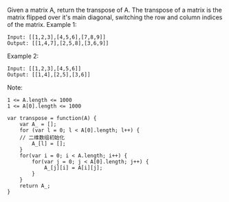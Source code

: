 Given a matrix A, return the transpose of A.
The transpose of a matrix is the matrix flipped over it's main diagonal, switching the row and column indices of the matrix.
Example 1:
```
Input: [[1,2,3],[4,5,6],[7,8,9]]
Output: [[1,4,7],[2,5,8],[3,6,9]]
```
Example 2:
```
Input: [[1,2,3],[4,5,6]]
Output: [[1,4],[2,5],[3,6]]
```
Note:
```
1 <= A.length <= 1000
1 <= A[0].length <= 1000
```
```
var transpose = function(A) {
    var A_ = [];
    for (var l = 0; l < A[0].length; l++) {
    // 二维数组初始化
        A_[l] = [];
    }
    for(var i = 0; i < A.length; i++) {
        for(var j = 0; j < A[0].length; j++) {
            A_[j][i] = A[i][j];
        }
    }
    return A_;
}
```
